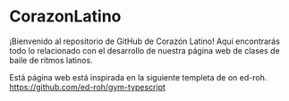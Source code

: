 # CorazonLatino
¡Bienvenido al repositorio de GitHub de Corazón Latino! Aquí encontrarás todo lo relacionado con el desarrollo de nuestra página web de clases de baile de ritmos latinos.

Está página web está inspirada en la siguiente templeta de on ed-roh.
https://github.com/ed-roh/gym-typescript
